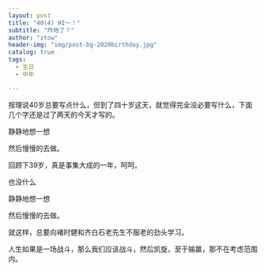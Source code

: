 ```yaml
---
layout: post
title: "40(4) HI～！"
subtitle: "咋地了？"
author: "ztow"
header-img: "img/post-bg-2020birthday.jpg"
catalog: true
tags:
  - 生日
  - 中年

---
```


按理说40岁总要写点什么，但到了四十岁这天，就觉得完全没必要写什么，下面几个字还是过了两天的今天才写的。

静静地想一想

然后慢慢的去做。

回顾下39岁，真是事集大成的一年，呵呵。

也没什么

静静地想一想

然后慢慢的去做。

就这样，总要向褚时健和齐白石老先生不服老的劲头学习。

人生如果是一场战斗，那么我们应该战斗，然后凯旋，至于输赢，那不在考虑范围内。